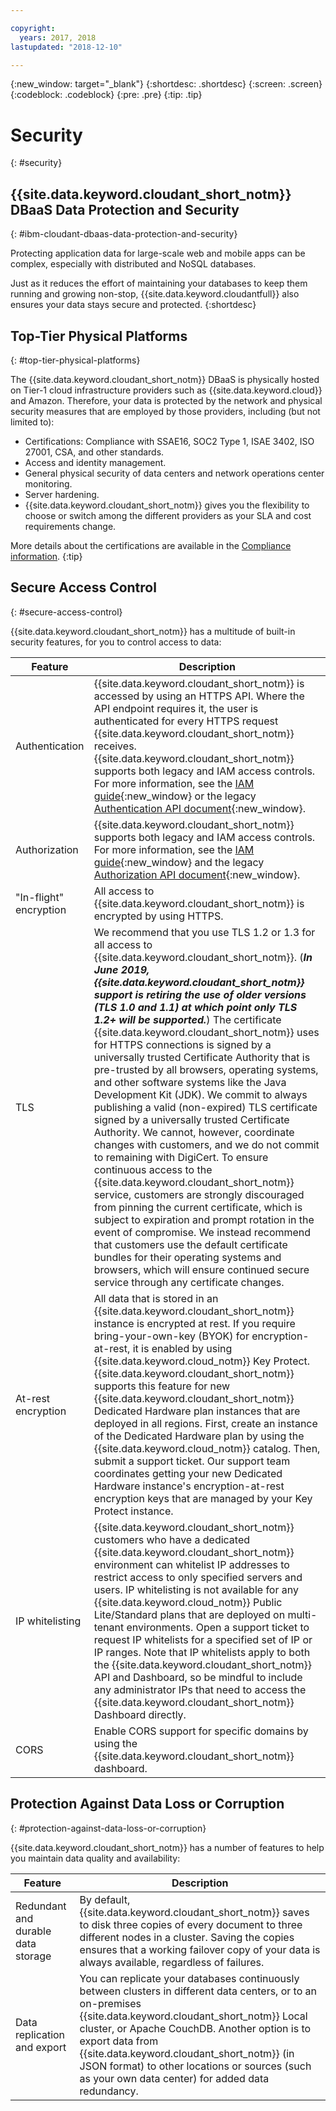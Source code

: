 ```yaml
---

copyright:
  years: 2017, 2018
lastupdated: "2018-12-10"

---
```


{:new_window: target="_blank"}
{:shortdesc: .shortdesc}
{:screen: .screen}
{:codeblock: .codeblock}
{:pre: .pre}
{:tip: .tip}

<!-- Acrolinx: 2017-05-10 -->

# Security
{: #security}

## {{site.data.keyword.cloudant_short_notm}} DBaaS Data Protection and Security
{: #ibm-cloudant-dbaas-data-protection-and-security}

Protecting application data for large-scale web and mobile apps can be complex,
especially with distributed and NoSQL databases.

Just as it reduces the effort of maintaining your databases
to keep them running and growing non-stop,
{{site.data.keyword.cloudantfull}} also ensures your data stays secure and protected.
{:shortdesc}

## Top-Tier Physical Platforms
{: #top-tier-physical-platforms}

The {{site.data.keyword.cloudant_short_notm}} DBaaS is
physically hosted on Tier-1 cloud infrastructure providers such as
{{site.data.keyword.cloud}} and Amazon.
Therefore,
your data is protected by the network and physical security measures that are employed by those providers,
including (but not limited to):

- Certifications: Compliance with SSAE16, SOC2 Type 1, ISAE 3402, ISO 27001, CSA, and other standards.
- Access and identity management.
- General physical security of data centers and network operations center monitoring.
- Server hardening.
- {{site.data.keyword.cloudant_short_notm}} gives you the flexibility to
  choose or switch among the different providers
  as your SLA and cost requirements change.

More details about the certifications are available in the [Compliance information](compliance.html).
{:tip}

## Secure Access Control
{: #secure-access-control}

{{site.data.keyword.cloudant_short_notm}} has a multitude of built-in security features,
for you to control access to data:

Feature | Description
--------|------------
Authentication | {{site.data.keyword.cloudant_short_notm}} is accessed by using an HTTPS API. Where the API endpoint requires it, the user is authenticated for every HTTPS request {{site.data.keyword.cloudant_short_notm}} receives. {{site.data.keyword.cloudant_short_notm}} supports both legacy and IAM access controls. For more information, see the [IAM guide](../guides/iam.html){:new_window} or the legacy [Authentication API document](../api/authentication.html){:new_window}.
Authorization | {{site.data.keyword.cloudant_short_notm}} supports both legacy and IAM access controls. For more information, see the [IAM guide](../guides/iam.html){:new_window} and the legacy [Authorization API document](../api/authorization.html){:new_window}.
"In-flight" encryption | All access to {{site.data.keyword.cloudant_short_notm}} is encrypted by using HTTPS.
TLS | We recommend that you use TLS 1.2 or 1.3 for all access to {{site.data.keyword.cloudant_short_notm}}. (***In June 2019, {{site.data.keyword.cloudant_short_notm}} support is retiring the use of older versions (TLS 1.0 and 1.1) at which point only TLS 1.2+ will be supported.***) The certificate {{site.data.keyword.cloudant_short_notm}} uses for HTTPS connections is signed by a universally trusted Certificate Authority that is pre-trusted by all browsers, operating systems, and other software systems like the Java Development Kit (JDK). We commit to always publishing a valid (non-expired) TLS certificate signed by a universally trusted Certificate Authority. We cannot, however, coordinate changes with customers, and we do not commit to remaining with DigiCert. To ensure continuous access to the {{site.data.keyword.cloudant_short_notm}} service, customers are strongly discouraged from pinning the current certificate, which is subject to expiration and prompt rotation in the event of compromise. We instead recommend that customers use the default certificate bundles for their operating systems and browsers, which will ensure continued secure service through any certificate changes.
At-rest encryption | All data that is stored in an {{site.data.keyword.cloudant_short_notm}} instance is encrypted at rest. If you require bring-your-own-key (BYOK) for encryption-at-rest, it is enabled by using {{site.data.keyword.cloud_notm}} Key Protect. {{site.data.keyword.cloudant_short_notm}} supports this feature for new {{site.data.keyword.cloudant_short_notm}} Dedicated Hardware plan instances that are deployed in all regions. First, create an instance of the Dedicated Hardware plan by using the {{site.data.keyword.cloud_notm}} catalog. Then, submit a support ticket. Our support team coordinates getting your new Dedicated Hardware instance's encryption-at-rest encryption keys that are managed by your Key Protect instance.
IP whitelisting | {{site.data.keyword.cloudant_short_notm}} customers who have a dedicated {{site.data.keyword.cloudant_short_notm}} environment can whitelist IP addresses to restrict access to only specified servers and users. IP whitelisting is not available for any {{site.data.keyword.cloud_notm}} Public Lite/Standard plans that are deployed on multi-tenant environments. Open a support ticket to request IP whitelists for a specified set of IP or IP ranges. Note that IP whitelists apply to both the {{site.data.keyword.cloudant_short_notm}} API and Dashboard, so be mindful to include any administrator IPs that need to access the {{site.data.keyword.cloudant_short_notm}} Dashboard directly. 
CORS | Enable CORS support for specific domains by using the {{site.data.keyword.cloudant_short_notm}} dashboard.

<!--
> **Note**: Your data is visible to the {{site.data.keyword.cloudant_short_notm}} 
> worldwide team. If you don’t 
> want our team to see your data, encrypt it before sending it to 
> {{site.data.keyword.IBM_notm}}, and avoid leaking 
> data into your document `_id` and any attachment file names. In addition, 
> when you send personal data, you must use HTTPS to ensure that it is sent securely. 
> HTTP is no longer supported.  

> **Warning**: You are responsible for verifying that 
> {{site.data.keyword.cloudant_short_notm}} can be used to store 
> your data. You must also make sure that your data does not violate applicable 
> data protection laws or any regulations that require security measures 
> beyond those specified in the {{site.data.keyword.cloudant_short_notm}} 
> system requirements and {{site.data.keyword.cloud_notm}} Services terms. You must 
> verify that the security requirements are appropriate for any personal data 
> that is processed. If you are unsure, or intend to store data that is 
> beyond the scope of the {{site.data.keyword.cloudant_short_notm}} terms and conditions, 
> you must get approval from {{site.data.keyword.IBM_notm}} to ensure that it is 
> appropriate for {{site.data.keyword.cloudant_short_notm}} to store your data.
-->

## Protection Against Data Loss or Corruption
{: #protection-against-data-loss-or-corruption}

{{site.data.keyword.cloudant_short_notm}} has a number of features
to help you maintain data quality and availability:

Feature | Description
--------|------------
Redundant and durable data storage | By default, {{site.data.keyword.cloudant_short_notm}} saves to disk three copies of every document to three different nodes in a cluster. Saving the copies ensures that a working failover copy of your data is always available, regardless of failures.
Data replication and export | You can replicate your databases continuously between clusters in different data centers, or to an on-premises {{site.data.keyword.cloudant_short_notm}} Local cluster, or Apache CouchDB. Another option is to export data from {{site.data.keyword.cloudant_short_notm}} (in JSON format) to other locations or sources (such as your own data center) for added data redundancy.
